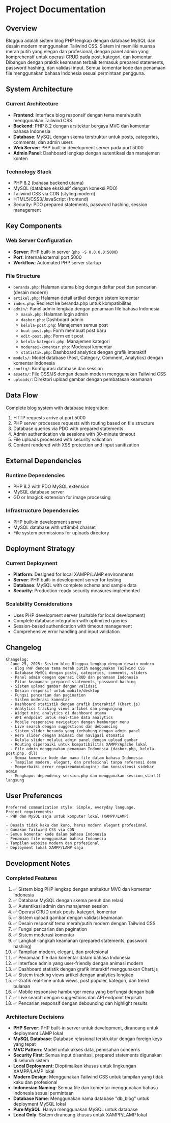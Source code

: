 # Project Documentation

## Overview

Bloggua adalah sistem blog PHP lengkap dengan database MySQL dan desain modern menggunakan Tailwind CSS. Sistem ini memiliki nuansa merah putih yang elegan dan profesional, dengan panel admin yang komprehensif untuk operasi CRUD pada post, kategori, dan komentar. Dibangun dengan praktik keamanan terbaik termasuk prepared statements, password hashing, dan validasi input. Semua komentar kode dan penamaan file menggunakan bahasa Indonesia sesuai permintaan pengguna.

## System Architecture

### Current Architecture
- **Frontend**: Interface blog responsif dengan tema merah/putih menggunakan Tailwind CSS
- **Backend**: PHP 8.2 dengan arsitektur bergaya MVC dan komentar bahasa Indonesia
- **Database**: MySQL dengan skema terstruktur untuk posts, categories, comments, dan admin users
- **Web Server**: PHP built-in development server pada port 5000
- **Admin Panel**: Dashboard lengkap dengan autentikasi dan manajemen konten

### Technology Stack
- PHP 8.2 (bahasa backend utama)
- MySQL (database eksklusif dengan koneksi PDO)
- Tailwind CSS via CDN (styling modern)
- HTML5/CSS3/JavaScript (frontend)
- Security: PDO prepared statements, password hashing, session management


## Key Components

### Web Server Configuration
- **Server**: PHP built-in server (`php -S 0.0.0.0:5000`)
- **Port**: Internal/external port 5000
- **Workflow**: Automated PHP server startup

### File Structure
- `beranda.php`: Halaman utama blog dengan daftar post dan pencarian (desain modern)
- `artikel.php`: Halaman detail artikel dengan sistem komentar
- `index.php`: Redirect ke beranda.php untuk kompatibilitas
- `admin/`: Panel admin lengkap dengan penamaan file bahasa Indonesia
  - `masuk.php`: Halaman login admin
  - `dasbor.php`: Dashboard admin
  - `kelola-post.php`: Manajemen semua post
  - `buat-post.php`: Form membuat post baru
  - `edit-post.php`: Form edit post
  - `kelola-kategori.php`: Manajemen kategori
  - `moderasi-komentar.php`: Moderasi komentar
  - `statistik.php`: Dashboard analytics dengan grafik interaktif
- `models/`: Model database (Post, Category, Comment, Analytics) dengan komentar Indonesia
- `config/`: Konfigurasi database dan session
- `assets/`: File CSS/JS dengan desain modern menggunakan Tailwind CSS
- `uploads/`: Direktori upload gambar dengan pembatasan keamanan

## Data Flow

Complete blog system with database integration:
1. HTTP requests arrive at port 5000
2. PHP server processes requests with routing based on file structure
3. Database queries via PDO with prepared statements
4. Admin authentication via sessions with 30-minute timeout
5. File uploads processed with security validation
6. Content rendered with XSS protection and input sanitization

## External Dependencies

### Runtime Dependencies
- PHP 8.2 with PDO MySQL extension
- MySQL database server
- GD or Imagick extension for image processing

### Infrastructure Dependencies
- PHP built-in development server
- MySQL database with utf8mb4 charset
- File system permissions for uploads directory

## Deployment Strategy

### Current Deployment
- **Platform**: Designed for local XAMPP/LAMP environments
- **Server**: PHP built-in development server for testing
- **Database**: MySQL with complete schema and sample data
- **Security**: Production-ready security measures implemented

### Scalability Considerations
- Uses PHP development server (suitable for local development)
- Complete database integration with optimized queries
- Session-based authentication with timeout management
- Comprehensive error handling and input validation

## Changelog

```
Changelog:
- June 25, 2025: Sistem blog Bloggua lengkap dengan desain modern
  - Blog PHP dengan tema merah putih menggunakan Tailwind CSS
  - Database MySQL dengan posts, categories, comments, sliders
  - Panel admin dengan operasi CRUD dan penamaan Indonesia
  - Fitur keamanan: prepared statements, password hashing
  - Sistem upload gambar dengan validasi
  - Desain responsif untuk mobile/desktop
  - Fungsi pencarian dan pagination
  - Sistem moderasi komentar
  - Dashboard statistik dengan grafik interaktif (Chart.js)
  - Analytics tracking views artikel dan pengunjung
  - Widget mini analytics di dashboard utama
  - API endpoint untuk real-time data analytics
  - Mobile responsive navigation dengan hamburger menu
  - Live search dengan suggestions dan debouncing
  - Sistem slider beranda yang terhubung dengan admin panel
  - Hero slider dengan animasi dan navigasi otomatis
  - Kelola slider melalui admin panel dengan upload gambar
  - Routing diperbaiki untuk kompatibilitas XAMPP/Apache lokal
  - File admin menggunakan penamaan Indonesia (dasbor.php, kelola-post.php, dll)
  - Semua komentar kode dan nama file dalam bahasa Indonesia
  - Tampilan modern, elegant, dan profesional tanpa referensi demo
  - Memperbaiki error requireAdminLogin() dan konsistensi sidebar admin
  - Menghapus dependency session.php dan menggunakan session_start() langsung
```

## User Preferences

```
Preferred communication style: Simple, everyday language.
Project requirements: 
- PHP dan MySQL saja untuk komputer lokal (XAMPP/LAMP)

- Desain tidak kaku dan kuno, harus modern elegant profesional
- Gunakan Tailwind CSS via CDN
- Semua komentar kode dalam bahasa Indonesia
- Penamaan file menggunakan bahasa Indonesia
- Tampilan website modern dan profesional
- Deployment lokal XAMPP/LAMP saja
```

## Development Notes

### Completed Features
1. ✅ Sistem blog PHP lengkap dengan arsitektur MVC dan komentar Indonesia
2. ✅ Database MySQL dengan skema penuh dan relasi
3. ✅ Autentikasi admin dan manajemen session
4. ✅ Operasi CRUD untuk posts, kategori, komentar
5. ✅ Sistem upload gambar dengan validasi keamanan
6. ✅ Desain responsif tema merah/putih modern dengan Tailwind CSS
7. ✅ Fungsi pencarian dan pagination
8. ✅ Sistem moderasi komentar
9. ✅ Langkah-langkah keamanan (prepared statements, password hashing)
10. ✅ Tampilan modern, elegant, dan profesional
11. ✅ Penamaan file dan komentar dalam bahasa Indonesia
12. ✅ Interface admin yang user-friendly dengan animasi modern
13. ✅ Dashboard statistik dengan grafik interaktif menggunakan Chart.js
14. ✅ Sistem tracking views artikel dengan analytics lengkap
15. ✅ Grafik real-time untuk views, post populer, kategori, dan trend bulanan
16. ✅ Mobile responsive hamburger menu yang berfungsi dengan baik
17. ✅ Live search dengan suggestions dan API endpoint terpisah
18. ✅ Pencarian responsif dengan debouncing dan highlight results

### Architecture Decisions
- **PHP Server**: PHP built-in server untuk development, dirancang untuk deployment LAMP lokal
- **MySQL Database**: Database relasional terstruktur dengan foreign keys yang tepat
- **MVC Pattern**: Model untuk akses data, pemisahan concerns
- **Security First**: Semua input disanitasi, prepared statements digunakan di seluruh sistem
- **Local Deployment**: Dioptimalkan khusus untuk lingkungan XAMPP/LAMP lokal
- **Modern Design**: Menggunakan Tailwind CSS untuk tampilan yang tidak kaku dan profesional  
- **Indonesian Naming**: Semua file dan komentar menggunakan bahasa Indonesia sesuai permintaan
- **Database Name**: Menggunakan nama database "db_blog" untuk deployment MySQL lokal
- **Pure MySQL**: Hanya menggunakan MySQL untuk database
- **Local Only**: Sistem dirancang khusus untuk XAMPP/LAMP lokal